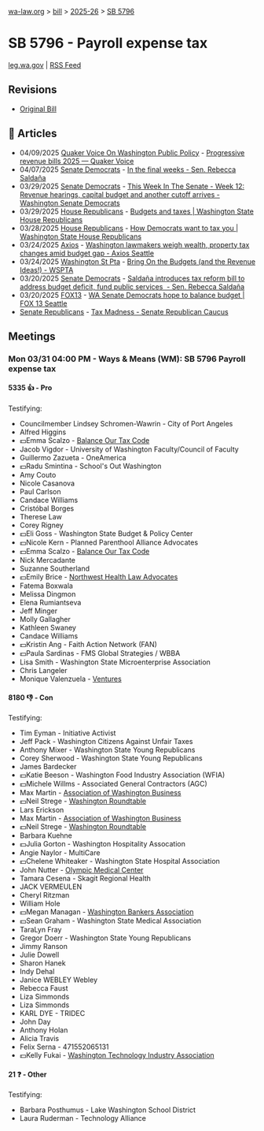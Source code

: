 [wa-law.org](/) > [bill](/bill/) > [2025-26](/bill/2025-26/) > [SB 5796](/bill/2025-26/sb/5796/)

# SB 5796 - Payroll expense tax
[leg.wa.gov](https://app.leg.wa.gov/billsummary?BillNumber=5796&Year=2025&Initiative=false) | [RSS Feed](./rss.xml)

## Revisions
* [Original Bill](1/)

## 📰 Articles
* 04/09/2025 [Quaker Voice On Washington Public Policy](/org/quaker_voice_on_washington_public_policy/) - [Progressive revenue bills 2025 — Quaker Voice](https://www.quakervoicewa.org/progressive-revenue-bills-2025/#:~:text=5796)
* 04/07/2025 [Senate Democrats](/org/senate_democrats/) - [In the final weeks - Sen. Rebecca Saldaña](https://senatedemocrats.wa.gov/saldana/2025/04/07/in-the-final-weeks/#:~:text=Senate%20Bill%205796)
* 03/29/2025 [Senate Democrats](/org/senate_democrats/) - [This Week In The Senate - Week 12: Revenue hearings, capital budget and another cutoff arrives - Washington Senate Democrats](https://senatedemocrats.wa.gov/blog/2025/03/29/this-week-in-the-senate-week-12-revenue-hearings-capital-budget-and-another-cutoff-arrives/#:~:text=SB%205796)
* 03/29/2025 [House Republicans](/org/house_republicans/) - [Budgets and taxes | Washington State House Republicans](https://houserepublicans.wa.gov/current/budgets-and-taxes/#:~:text=Senate%20Bill%205796)
* 03/28/2025 [House Republicans](/org/house_republicans/) - [How Democrats want to tax you | Washington State House Republicans](https://houserepublicans.wa.gov/how-democrats-want-to-tax-you/#:~:text=Senate%20Bill%205796)
* 03/24/2025 [Axios](/org/axios/) - [Washington lawmakers weigh wealth, property tax changes amid budget gap - Axios Seattle](https://www.axios.com/local/seattle/2025/03/24/democrats-wealth-property-tax-budget-gap#:~:text=a%20payroll%20tax)
* 03/24/2025 [Washington St Pta](/org/washington_st_pta/) - [Bring On the Budgets (and the Revenue Ideas!) - WSPTA](https://www.wastatepta.org/bring-on-the-budgets-and-the-revenue-ideas/#:~:text=SB%205796)
* 03/20/2025 [Senate Democrats](/org/senate_democrats/) - [Saldaña introduces tax reform bill to address budget deficit, fund public services  - Sen. Rebecca Saldaña](https://senatedemocrats.wa.gov/saldana/2025/03/20/saldana-introduces-tax-reform-bill-to-address-budget-deficit-fund-public-services/#:~:text=Senate%20Bill%205796)
* 03/20/2025 [FOX13](/org/fox13/) - [WA Senate Democrats hope to balance budget | FOX 13 Seattle](https://www.fox13seattle.com/news/wa-senate-democrats-balance-budget#:~:text=payroll%20tax)
* [Senate Republicans](/org/senate_republicans/) - [Tax Madness - Senate Republican Caucus](https://src.wastateleg.org/tax-madness/#:~:text=Senate%20Bill%205796)

## Meetings
### Mon 03/31 04:00 PM - Ways & Means (WM): SB 5796 Payroll expense tax
#### 5335 👍 - Pro
Testifying:
* Councilmember Lindsey Schromen-Wawrin - City of Port Angeles
* Alfred Higgins
* 💵Emma Scalzo - [Balance Our Tax Code](/org/balance_our_tax_code/)
* Jacob Vigdor - University of Washington Faculty/Council of Faculty
* Guillermo Zazueta - OneAmerica
* 💵Radu Smintina - School's Out Washington
* Amy Couto
* Nicole Casanova
* Paul Carlson
* Candace Williams
* Cristóbal Borges
* Therese Law
* Corey Rigney
* 💵Eli Goss - Washington State Budget & Policy Center
* 💵Nicole Kern - Planned Parenthool Alliance Advocates
* 💵Emma Scalzo - [Balance Our Tax Code](/org/balance_our_tax_code/)
* Nick Mercadante
* Suzanne Southerland
* 💵Emily Brice - [Northwest Health Law Advocates](/org/northwest_health_law_advocates/)
* Fatema Boxwala
* Melissa Dingmon
* Elena Rumiantseva
* Jeff Minger
* Molly Gallagher
* Kathleen Swaney
* Candace Williams
* 💵Kristin Ang - Faith Action Network (FAN)
* 💵Paula Sardinas - FMS Global Strategies / WBBA
* Lisa Smith - Washington State Microenterprise Association
* Chris Langeler
* Monique Valenzuela - [Ventures](/org/ventures/)

#### 8180 👎 - Con
Testifying:
* Tim Eyman - Initiative Activist
* Jeff Pack - Washington Citizens Against Unfair Taxes
* Anthony Mixer - Washington State Young Republicans
* Corey Sherwood - Washington State Young Republicans
* James Bardecker
* 💵Katie Beeson - Washington Food Industry Association (WFIA)
* 💵Michele Willms - Associated General Contractors (AGC)
* Max Martin - [Association of Washington Business](/org/association_of_washington_business/)
* 💵Neil Strege - [Washington Roundtable](/org/washington_roundtable/)
* Lars Erickson
* Max Martin - [Association of Washington Business](/org/association_of_washington_business/)
* 💵Neil Strege - [Washington Roundtable](/org/washington_roundtable/)
* Barbara Kuehne
* 💵Julia Gorton - Washington Hospitality Assocation
* Angie Naylor - MultiCare
* 💵Chelene Whiteaker - Washington State Hospital Association
* John Nutter - [Olympic Medical Center](/org/olympic_medical_center/)
* Tamara Cesena - Skagit Regional Health
* JACK VERMEULEN
* Cheryl Ritzman
* William Hole
* 💵Megan Managan - [Washington Bankers Association](/org/washington_bankers_association/)
* 💵Sean Graham - Washington State Medical Association
* TaraLyn Fray
* Gregor Doerr - Washington State Young Republicans
* Jimmy Ranson
* Julie Dowell
* Sharon Hanek
* Indy Dehal
* Janice WEBLEY Webley
* Rebecca Faust
* Liza Simmonds
* Liza Simmonds
* KARL DYE - TRIDEC
* John Day
* Anthony Holan
* Alicia Travis
* Felix Serna - 471552065131
* 💵Kelly Fukai - [Washington Technology Industry Association](/org/washington_technology_industry_association/)

#### 21 ❓ - Other
Testifying:
* Barbara Posthumus - Lake Washington School District
* Laura Ruderman - Technology Alliance
